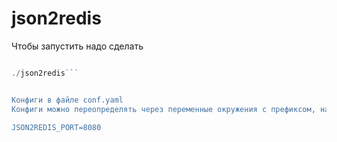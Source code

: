 # json2redis

Чтобы запустить надо сделать
```go build

./json2redis```


Конфиги в файле conf.yaml
Конфиги можно переопределять через переменные окружения c префиксом, например

JSON2REDIS_PORT=8080 

